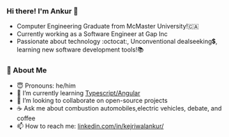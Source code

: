 ### Hi there! I'm Ankur 👋
- Computer Engineering Graduate from McMaster University!🇨🇦
- Currently working as a Software Engineer at Gap Inc
- Passionate about technology :octocat:, Unconventional dealseeking💲, learning new software development tools!📚
  
### 📘 About Me
- 😇  Pronouns: he/him 
- 🌱 I’m currently learning [Typescript/Angular](https://angular.io/)
- 👯 I’m looking to collaborate on open-source projects
- ☕  Ask me about combustion automobiles,electric vehicles, debate, and coffee
-  📫 How to reach me: [linkedin.com/in/kejriwalankur/](https://www.linkedin.com/in/kejriwalankur/)
<!--
**ankurkejriwal/ankurkejriwal** is a ✨ _special_ ✨ repository because its `README.md` (this file) appears on your GitHub profile.

Here are some ideas to get you started:

- 🔭 I’m currently working on ...
- 🌱 I’m currently learning ...
- 👯 I’m looking to collaborate on ...
- 🤔 I’m looking for help with ...
- 💬 Ask me about ...
- 📫 How to reach me: ...
- 😄 Pronouns: ...
- ⚡ Fun fact: ...
-->
